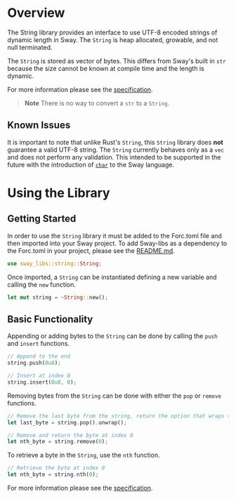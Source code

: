 # Overview

The String library provides an interface to use UTF-8 encoded strings of dynamic length in Sway. The `String` is heap allocated, growable, and not null terminated.

The `String` is stored as vector of bytes. This differs from Sway's built in `str` because the size cannot be known at compile time and the length is dynamic. 

For more information please see the [specification](./SPECIFICATION.md).

> **Note** There is no way to convert a `str` to a `String`.

## Known Issues

It is important to note that unlike Rust's `String`, this `String` library does **not** guarantee a valid UTF-8 string. The `String` currently behaves only as a `vec` and does not perform any validation. This intended to be supported in the future with the introduction of [`char`](https://github.com/FuelLabs/sway/issues/2937) to the Sway language.

# Using the Library

## Getting Started

In order to use the `String` library it must be added to the Forc.toml file and then imported into your Sway project. To add Sway-libs as a dependency to the Forc.toml in your project, please see the [README.md](../../../README.md).

```rust
use sway_libs::string::String;
```

Once imported, a `String` can be instantiated defining a new variable and calling the `new` function.

```rust
let mut string = ~String::new();
```

## Basic Functionality

Appending or adding bytes to the `String` can be done by calling the `push` and `insert` functions.

```rust
// Append to the end
string.push(0u8);

// Insert at index 0
string.insert(0u8, 0);
```

Removing bytes from the `String` can be done with either the `pop` or `remove` functions.

```rust
// Remove the last byte from the string, return the option that wraps the value and unwrap the byte
let last_byte = string.pop().unwrap();

// Remove and return the byte at index 0
let nth_byte = string.remove(0);
```

To retrieve a byte in the `String`, use the `nth` function.

```rust
// Retrieve the byte at index 0
let nth_byte = string.nth(0);
```

For more information please see the [specification](./SPECIFICATION.md).
